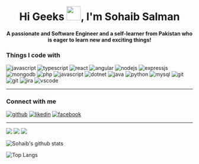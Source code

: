 <h1 align="center">Hi Geeks <img src="https://media.giphy.com/media/hvRJCLFzcasrR4ia7z/giphy.gif" width="38px">, I'm Sohaib Salman</h1>
<h4 align="center">A passionate and Software Engineer and a self-learner from Pakistan who is eager to learn new and exciting things!</h4>

<h3>Things I code with</h3>
<p>
<image src="https://img.shields.io/badge/JavaScript-F7DF1E?style=for-the-badge&logo=javascript&logoColor=black" alt="javascript"/>
<image src="https://img.shields.io/badge/TypeScript-007ACC?style=for-the-badge&logo=typescript&logoColor=white" alt="typescript"/>
<image src="https://img.shields.io/badge/React-20232A?style=for-the-badge&logo=react&logoColor=61DAFB" alt="react"/>
<image src="https://img.shields.io/badge/Angular-DD0031?style=for-the-badge&logo=angular&logoColor=white" alt="angular"/>
<image src="https://img.shields.io/badge/Node.js-43853D?style=for-the-badge&logo=node.js&logoColor=white" alt="nodejs"/>
<image src="https://img.shields.io/badge/Express.js-404D59?style=for-the-badge" alt="expressjs"/>
<image src="https://img.shields.io/badge/MongoDB-4EA94B?style=for-the-badge&logo=mongodb&logoColor=white" alt="mongodb"/>
<image src="https://img.shields.io/badge/PHP-777BB4?style=for-the-badge&logo=php&logoColor=white" alt="php"/>
<image src="https://img.shields.io/badge/C%23-239120?style=for-the-badge&logo=c-sharp&logoColor=white" alt="javascript"/>
<image src="https://img.shields.io/badge/.NET-5C2D91?style=for-the-badge&logo=.net&logoColor=white" alt="dotnet"/>
<image src="https://img.shields.io/badge/Java-ED8B00?style=for-the-badge&logo=java&logoColor=white" alt="java"/>
<image src="https://img.shields.io/badge/Python-14354C?style=for-the-badge&logo=python&logoColor=white" alt="python"/>
<image src="https://img.shields.io/badge/MySQL-00000F?style=for-the-badge&logo=mysql&logoColor=white" alt="mysql"/>
<image src="https://img.shields.io/badge/GIT-E44C30?style=for-the-badge&logo=git&logoColor=white" alt="git"/>
<image src="https://img.shields.io/badge/GITHUB-20232A?style=for-the-badge&logo=github&logoColor=white" alt="git"/>
<image src="https://img.shields.io/badge/Jira-0052CC?style=for-the-badge&logo=Jira&logoColor=white" alt="jira"/>
<image src="https://img.shields.io/badge/Visual_Studio_Code-0078D4?style=for-the-badge&logo=visual%20studio%20code&logoColor=white" alt="vscode"/>
</p>

<hr />
<h3>Connect with me</h3>
<p>
<a href="https://github.com/sohaibsalman" target="blank"><img src="https://img.shields.io/badge/GitHub-100000?style=for-the-badge&logo=github&logoColor=white" alt="github"/></a> <a href="https://www.linkedin.com/in/sohaibsalman/" target="blank"><img src="https://img.shields.io/badge/LinkedIn-0077B5?style=for-the-badge&logo=linkedin&logoColor=white" alt="likedin"/></a>  <a href="https://www.facebook.com/S0haibSalman/" target="blank"><img src="https://img.shields.io/badge/Facebook-1877F2?style=for-the-badge&logo=facebook&logoColor=white" alt="facebook"/></a>
</p>

<hr />

![](https://img.shields.io/github/followers/sohaibsalman.svg?style=social&label=Follow&maxAge=2592000) ![](https://komarev.com/ghpvc/?username=sohaibsalman&color=green) <a href="mailto:sohaib.it40@gmail.com"> <img src="https://img.shields.io/badge/Ask%20me-anything-1abc9c.svg"/> </a>

![Sohaib's github stats](https://github-readme-stats.vercel.app/api?username=sohaibsalman&count_private=true&show_icons=true&theme=blue-green)

![Top Langs](https://github-readme-stats.vercel.app/api/top-langs/?username=sohaibsalman&layout=compact&langs_count=10&theme=blue-green)


